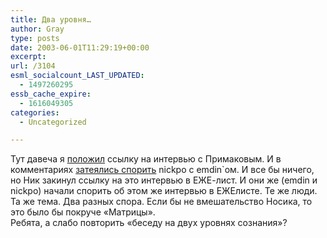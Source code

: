 ```yaml
---
title: Два уровня…
author: Gray
type: posts
date: 2003-06-01T11:29:19+00:00
excerpt:
url: /3104
esml_socialcount_LAST_UPDATED:
  - 1497260295
essb_cache_expire:
  - 1616049305
categories:
  - Uncategorized

---
```








Тут давеча я <a href="http://www.searchengines.ru/blog/archives/000900.html" target="_blank">положил</a> ссылку на интервью с Примаковым. И в комментариях <a href="http://www.searchengines.ru/cgi-bin/blog/mt-comments.cgi?entry_id=900" target="_blank">затеялись спорить</a> nickpo с emdin\`ом. И все бы ничего, но Ник закинул ссылку на это интервью в ЕЖЕ-лист. И они же (emdin и nickpo) начали спорить об этом же интервью в ЕЖЕлисте. Те же люди. Та же тема. Два разных спора. Если бы не вмешательство Носика, то это было бы покруче &#171;Матрицы&#187;.  
Ребята, а слабо повторить &#171;беседу на двух уровнях сознания&#187;?
